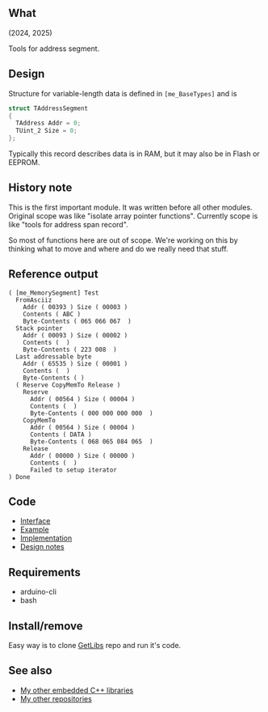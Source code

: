 ## What

(2024, 2025)

Tools for address segment.


## Design

Structure for variable-length data is defined in `[me_BaseTypes]` and is

```C++
struct TAddressSegment
{
  TAddress Addr = 0;
  TUint_2 Size = 0;
};
```

Typically this record describes data is in RAM, but it may also be
in Flash or EEPROM.


## History note

This is the first important module. It was written before all other
modules. Original scope was like "isolate array pointer functions".
Currently scope is like "tools for address span record".

So most of functions here are out of scope. We're working on this
by thinking what to move and where and do we really need that stuff.

## Reference output

```
( [me_MemorySegment] Test
  FromAsciiz
    Addr ( 00393 ) Size ( 00003 )
    Contents ( ABC )
    Byte-Contents ( 065 066 067  )
  Stack pointer
    Addr ( 00093 ) Size ( 00002 )
    Contents (  )
    Byte-Contents ( 223 008  )
  Last addressable byte
    Addr ( 65535 ) Size ( 00001 )
    Contents (  )
    Byte-Contents ( )
  ( Reserve CopyMemTo Release )
    Reserve
      Addr ( 00564 ) Size ( 00004 )
      Contents (  )
      Byte-Contents ( 000 000 000 000  )
    CopyMemTo
      Addr ( 00564 ) Size ( 00004 )
      Contents ( DATA )
      Byte-Contents ( 068 065 084 065  )
    Release
      Addr ( 00000 ) Size ( 00000 )
      Contents (  )
      Failed to setup iterator
) Done
```

## Code

* [Interface][Interface]
* [Example][Example]
* [Implementation][Implementation]
* [Design notes][Design notes]


## Requirements

  * arduino-cli
  * bash


## Install/remove

Easy way is to clone [GetLibs][GetLibs] repo and run it's code.


## See also

* [My other embedded C++ libraries][Embedded]
* [My other repositories][Repos]


[Interface]: src/me_MemorySegment.h
[Example]: examples/me_MemorySegment/me_MemorySegment.ino
[Implementation]: src/me_MemorySegment.cpp
[Design notes]: extras/Design%20notes.txt

[me_ManagedMemory]: https://github.com/martin-eden/Embedded-me_ManagedMemory
[me_List]: https://github.com/martin-eden/Embedded-me_List
[me_Menu]: https://github.com/martin-eden/Embedded-me_Menu
[me_RgbStripeConsole]: https://github.com/martin-eden/Embedded-me_RgbStripeConsole

[GetLibs]: https://github.com/martin-eden/Embedded-Framework-GetLibs

[Embedded]: https://github.com/martin-eden/Embedded_Crafts/tree/master/Parts
[Repos]: https://github.com/martin-eden/contents
